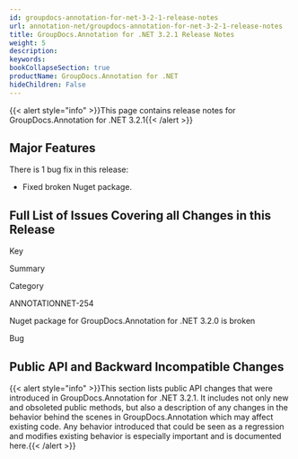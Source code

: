 ```yaml
---
id: groupdocs-annotation-for-net-3-2-1-release-notes
url: annotation-net/groupdocs-annotation-for-net-3-2-1-release-notes
title: GroupDocs.Annotation for .NET 3.2.1 Release Notes
weight: 5
description: 
keywords: 
bookCollapseSection: true
productName: GroupDocs.Annotation for .NET
hideChildren: False
---
```

{{< alert style="info" >}}This page contains release notes for GroupDocs.Annotation for .NET 3.2.1{{< /alert >}}

## Major Features

There is 1 bug fix in this release:

*   Fixed broken Nuget package.

## Full List of Issues Covering all Changes in this Release

Key

Summary

Category

ANNOTATIONNET-254

Nuget package for GroupDocs.Annotation for .NET 3.2.0 is broken

Bug

## Public API and Backward Incompatible Changes

{{< alert style="info" >}}This section lists public API changes that were introduced in GroupDocs.Annotation for .NET 3.2.1. It includes not only new and obsoleted public methods, but also a description of any changes in the behavior behind the scenes in GroupDocs.Annotation which may affect existing code. Any behavior introduced that could be seen as a regression and modifies existing behavior is especially important and is documented here.{{< /alert >}}
